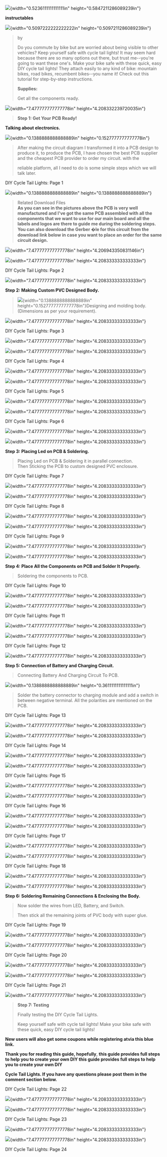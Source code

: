 ![](vertopal_e791499536b64c0ea65fc7a80438db6d/media/image1.png){width="0.5236111111111111in"
height="0.5847211286089239in"}

**instructables**

![](vertopal_e791499536b64c0ea65fc7a80438db6d/media/image2.png){width="0.5097222222222222in"
height="0.5097211286089239in"}

> by
>
> Do you commute by bike but are worried about being visible to other
> vehicles? Keep yourself safe with cycle tail lights! It may seem hard
> because there are so many options out there, but trust me\--you\'re
> going to want these one\'s. Make your bike safe with these quick, easy
> DIY cycle tail lights! They attach easily to any kind of bike:
> mountain bikes, road bikes, recumbent bikes\--you name it! Check out
> this tutorial for step-by-step instructions.
>
> **Supplies:**
>
> Get all the components ready.

![](vertopal_e791499536b64c0ea65fc7a80438db6d/media/image3.png){width="7.477777777777778in"
height="4.208332239720035in"}

> **Step 1: Get Your PCB Ready!**

**Talking about electronics.**

![](vertopal_e791499536b64c0ea65fc7a80438db6d/media/image4.png){width="0.1388888888888889in"
height="0.1527777777777778in"}

> After making the circuit diagram I transformed it into a PCB design to
> produce it, to produce the PCB, I have chosen the best PCB supplier
> and the cheapest PCB provider to order my circuit. with the
>
> reliable platform, all I need to do is some simple steps which we will
> talk later.

DIY Cycle Tail Lights: Page 1

![](vertopal_e791499536b64c0ea65fc7a80438db6d/media/image5.png){width="0.1388888888888889in"
height="0.1388888888888889in"}

> Related Download Files\
> **As you can see in the pictures above the PCB is very well
> manufactured and I've got the same PCB assembled with all the
> components that we want to use for our main board and all the labels
> and logos are there to guide me during the soldering steps. You can
> also download the Gerber �le for this circuit from the download link
> below in case you want to place an order for the same circuit
> design.**

![](vertopal_e791499536b64c0ea65fc7a80438db6d/media/image6.png){width="7.477777777777778in"
height="4.206943350831146in"}

![](vertopal_e791499536b64c0ea65fc7a80438db6d/media/image7.png){width="7.477777777777778in"
height="4.208333333333333in"}

DIY Cycle Tail Lights: Page 2

![](vertopal_e791499536b64c0ea65fc7a80438db6d/media/image8.png){width="7.477777777777778in"
height="4.208333333333333in"}

**Step 2: Making Custom PVC Designed Body.**

> ![](vertopal_e791499536b64c0ea65fc7a80438db6d/media/image9.png){width="0.1388888888888889in"
> height="0.1527777777777778in"}Designing and molding body.(Dimensions
> as per your requirement).

![](vertopal_e791499536b64c0ea65fc7a80438db6d/media/image10.png){width="7.477777777777778in"
height="4.208333333333333in"}

DIY Cycle Tail Lights: Page 3

![](vertopal_e791499536b64c0ea65fc7a80438db6d/media/image11.png){width="7.477777777777778in"
height="4.208333333333333in"}

![](vertopal_e791499536b64c0ea65fc7a80438db6d/media/image12.png){width="7.477777777777778in"
height="4.208333333333333in"}

DIY Cycle Tail Lights: Page 4

![](vertopal_e791499536b64c0ea65fc7a80438db6d/media/image13.png){width="7.477777777777778in"
height="4.208333333333333in"}

![](vertopal_e791499536b64c0ea65fc7a80438db6d/media/image14.png){width="7.477777777777778in"
height="4.208333333333333in"}

DIY Cycle Tail Lights: Page 5

![](vertopal_e791499536b64c0ea65fc7a80438db6d/media/image15.png){width="7.477777777777778in"
height="4.208333333333333in"}

![](vertopal_e791499536b64c0ea65fc7a80438db6d/media/image16.png){width="7.477777777777778in"
height="4.208333333333333in"}

DIY Cycle Tail Lights: Page 6

![](vertopal_e791499536b64c0ea65fc7a80438db6d/media/image17.png){width="7.477777777777778in"
height="4.208333333333333in"}

![](vertopal_e791499536b64c0ea65fc7a80438db6d/media/image18.png){width="7.477777777777778in"
height="4.208333333333333in"}

**Step 3: Placing Led on PCB & Soldering.**

> Placing Led on PCB & Soldering it in parallel connection.\
> Then Sticking the PCB to custom designed PVC enclosure.

DIY Cycle Tail Lights: Page 7

![](vertopal_e791499536b64c0ea65fc7a80438db6d/media/image19.png){width="7.477777777777778in"
height="4.208333333333333in"}

![](vertopal_e791499536b64c0ea65fc7a80438db6d/media/image20.png){width="7.477777777777778in"
height="4.208333333333333in"}

DIY Cycle Tail Lights: Page 8

![](vertopal_e791499536b64c0ea65fc7a80438db6d/media/image21.png){width="7.477777777777778in"
height="4.208333333333333in"}

![](vertopal_e791499536b64c0ea65fc7a80438db6d/media/image22.png){width="7.477777777777778in"
height="4.208333333333333in"}

DIY Cycle Tail Lights: Page 9

![](vertopal_e791499536b64c0ea65fc7a80438db6d/media/image23.png){width="7.477777777777778in"
height="4.208333333333333in"}

![](vertopal_e791499536b64c0ea65fc7a80438db6d/media/image24.png){width="7.477777777777778in"
height="4.208333333333333in"}

**Step 4: Place All the Components on PCB and Solder It Properly.**

> Soldering the components to PCB.

DIY Cycle Tail Lights: Page 10

![](vertopal_e791499536b64c0ea65fc7a80438db6d/media/image25.png){width="7.477777777777778in"
height="4.208333333333333in"}

![](vertopal_e791499536b64c0ea65fc7a80438db6d/media/image26.png){width="7.477777777777778in"
height="4.208333333333333in"}

DIY Cycle Tail Lights: Page 11

![](vertopal_e791499536b64c0ea65fc7a80438db6d/media/image27.png){width="7.477777777777778in"
height="4.208333333333333in"}

![](vertopal_e791499536b64c0ea65fc7a80438db6d/media/image28.png){width="7.477777777777778in"
height="4.208333333333333in"}

DIY Cycle Tail Lights: Page 12

![](vertopal_e791499536b64c0ea65fc7a80438db6d/media/image29.png){width="7.477777777777778in"
height="4.208333333333333in"}

**Step 5: Connection of Battery and Charging Circuit.**

> Connecting Battery And Charging Circuit To PCB.

![](vertopal_e791499536b64c0ea65fc7a80438db6d/media/image30.png){width="0.1388888888888889in"
height="0.3611111111111111in"}

> Solder the battery connector to charging module and add a switch in
> between negative terminal. All the polarities are mentioned on the
> PCB.

DIY Cycle Tail Lights: Page 13

![](vertopal_e791499536b64c0ea65fc7a80438db6d/media/image31.png){width="7.477777777777778in"
height="4.208333333333333in"}

![](vertopal_e791499536b64c0ea65fc7a80438db6d/media/image32.png){width="7.477777777777778in"
height="4.208333333333333in"}

DIY Cycle Tail Lights: Page 14

![](vertopal_e791499536b64c0ea65fc7a80438db6d/media/image33.png){width="7.477777777777778in"
height="4.208333333333333in"}

![](vertopal_e791499536b64c0ea65fc7a80438db6d/media/image34.png){width="7.477777777777778in"
height="4.208333333333333in"}

DIY Cycle Tail Lights: Page 15

![](vertopal_e791499536b64c0ea65fc7a80438db6d/media/image35.png){width="7.477777777777778in"
height="4.208333333333333in"}

![](vertopal_e791499536b64c0ea65fc7a80438db6d/media/image36.png){width="7.477777777777778in"
height="4.208333333333333in"}

DIY Cycle Tail Lights: Page 16

![](vertopal_e791499536b64c0ea65fc7a80438db6d/media/image37.png){width="7.477777777777778in"
height="4.208333333333333in"}

![](vertopal_e791499536b64c0ea65fc7a80438db6d/media/image38.png){width="7.477777777777778in"
height="4.208333333333333in"}

DIY Cycle Tail Lights: Page 17

![](vertopal_e791499536b64c0ea65fc7a80438db6d/media/image39.png){width="7.477777777777778in"
height="4.208333333333333in"}

![](vertopal_e791499536b64c0ea65fc7a80438db6d/media/image40.png){width="7.477777777777778in"
height="4.208333333333333in"}

DIY Cycle Tail Lights: Page 18

![](vertopal_e791499536b64c0ea65fc7a80438db6d/media/image41.png){width="7.477777777777778in"
height="4.208333333333333in"}

![](vertopal_e791499536b64c0ea65fc7a80438db6d/media/image42.png){width="7.477777777777778in"
height="4.208333333333333in"}

**Step 6: Soldering Remaining Connections & Enclosing the Body.**

> Now solder the wires from LED, Battery, and Switch.
>
> Then stick all the remaining joints of PVC body with super glue.

DIY Cycle Tail Lights: Page 19

![](vertopal_e791499536b64c0ea65fc7a80438db6d/media/image43.png){width="7.477777777777778in"
height="4.208333333333333in"}

![](vertopal_e791499536b64c0ea65fc7a80438db6d/media/image44.png){width="7.477777777777778in"
height="4.208333333333333in"}

DIY Cycle Tail Lights: Page 20

![](vertopal_e791499536b64c0ea65fc7a80438db6d/media/image45.png){width="7.477777777777778in"
height="4.208333333333333in"}

![](vertopal_e791499536b64c0ea65fc7a80438db6d/media/image46.png){width="7.477777777777778in"
height="4.208333333333333in"}

DIY Cycle Tail Lights: Page 21

![](vertopal_e791499536b64c0ea65fc7a80438db6d/media/image47.png){width="7.477777777777778in"
height="4.208333333333333in"}

> **Step 7: Testing**
>
> Finally testing the DIY Cycle Tail Lights.
>
> Keep yourself safe with cycle tail lights! Make your bike safe with
> these quick, easy DIY cycle tail lights!

**New users will also get some coupons while registering atvia this blue
link.**

**Thank you for reading this guide, hopefully**, **this guide provides
full steps to help you to create your own DIY this guide provides full
steps to help you to create your own DIY**

**Cycle Tail Lights. If you have any questions please post them in the
comment section below.**

DIY Cycle Tail Lights: Page 22

![](vertopal_e791499536b64c0ea65fc7a80438db6d/media/image48.png){width="7.477777777777778in"
height="4.208333333333333in"}

![](vertopal_e791499536b64c0ea65fc7a80438db6d/media/image49.png){width="7.477777777777778in"
height="4.208333333333333in"}

DIY Cycle Tail Lights: Page 23

![](vertopal_e791499536b64c0ea65fc7a80438db6d/media/image50.png){width="7.477777777777778in"
height="4.208333333333333in"}

![](vertopal_e791499536b64c0ea65fc7a80438db6d/media/image51.png){width="7.477777777777778in"
height="4.208333333333333in"}

DIY Cycle Tail Lights: Page 24
